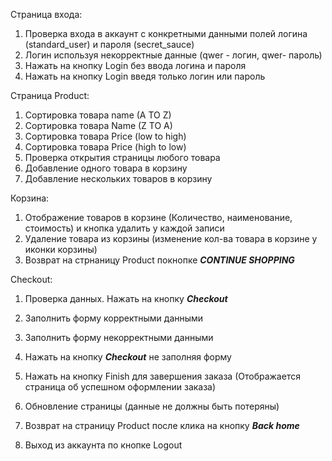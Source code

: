 Страница входа:
1. Проверка входа в аккаунт с конкретными данными полей логина (standard_user) и пароля (secret_sauce)
2. Логин используя некорректные данные (qwer - логин, qwer- пароль)
3. Нажать на кнопку Login без ввода логина и пароля
4. Нажать на кнопку Login введя только логин или пароль

Страница Product:
1. Сортировка товара name (A TO Z)
2. Сортировка товара Name (Z TO A)
3. Сортировка товара Price (low to high)
4. Сортировка товара Price (high to low)
5. Проверка открытия страницы любого товара
6. Добавление одного товара в корзину 
7. Добавление нескольких товаров в корзину

Корзина:
1. Отображение товаров в корзине (Количество, наименование, стоимость) и кнопка удалить у каждой записи
2. Удаление товара из корзины (изменение кол-ва товара в корзине у иконки корзины)
3. Возврат на стрнаницу Product покнопке **_CONTINUE SHOPPING_**

Checkout:
1. Проверка данных. Нажать на кнопку **_Checkout_**
2. Заполнить форму корректными данными
3. Заполнить форму некорректными данными
4. Нажать на кнопку _**Checkout**_ не заполняя форму
5. Нажать на кнопку Finish для завершения заказа (Отображается страница об успешном оформлении заказа)
6. Обновление страницы (данные не должны быть потеряны)
7. Возврат на страницу Product после клика на кнопку **_Back home_**

8. Выход из аккаунта по кнопке Logout
